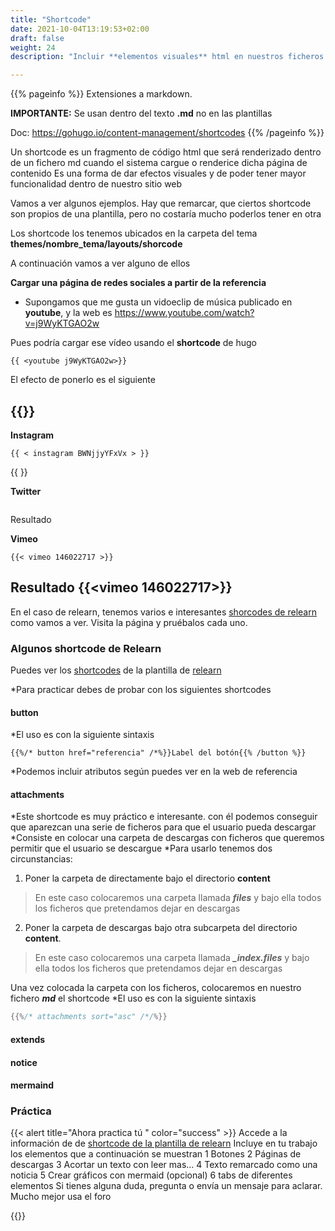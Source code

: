 ```yaml
---
title: "Shortcode"
date: 2021-10-04T13:19:53+02:00
draft: false
weight: 24
description: "Incluir **elementos visuales** html en nuestros ficheros **md**"

---
```



{{% pageinfo %}}
Extensiones a markdown. 

**IMPORTANTE:** Se usan dentro del texto **.md** no en las plantillas

Doc: https://gohugo.io/content-management/shortcodes
{{% /pageinfo %}}

Un shortcode es un fragmento  de código html que será renderizado dentro de un fichero md  cuando el sistema cargue o renderice dicha página de contenido
Es una forma de dar efectos visuales y de poder tener mayor funcionalidad dentro de nuestro sitio web

Vamos a ver algunos ejemplos. Hay que remarcar, que ciertos shortcode son propios de una plantilla, pero no costaría mucho poderlos tener en otra

Los shortcode los tenemos ubicados en la carpeta del tema **themes/nombre_tema/layouts/shorcode**

A continuación vamos a ver alguno de ellos

**Cargar una página de redes sociales a partir de la referencia**

* Supongamos que me gusta un vidoeclip de música publicado en **youtube**, y la web es https://www.youtube.com/watch?v=j9WyKTGAO2w

 Pues podría cargar ese vídeo usando el **shortcode** de hugo


```go-html-template
{{ <youtube j9WyKTGAO2w>}}
```
El efecto de ponerlo es el siguiente

{{<youtube j9WyKTGAO2w>}}
---
**Instagram**

```go-html-template
{{ < instagram BWNjjyYFxVx > }}
```
{{ <instagram BWNjjyYFxVx> }}

**Twitter**
```

```

Resultado



**Vimeo**
```go-html-template
{{< vimeo 146022717 >}}
```
Resultado
{{<vimeo 146022717>}}
---
En el caso de relearn, tenemos varios e interesantes [shorcodes de relearn](https://mcshelby.github.io/hugo-theme-relearn/shortcodes/)  como vamos a ver. Visita la página y pruébalos cada uno.
### Algunos shortcode de Relearn

Puedes ver los [shortcodes](https://mcshelby.github.io/hugo-theme-relearn/shortcodes/) de la plantilla de [relearn](https://mcshelby.github.io/hugo-theme-relearn/)

*Para practicar debes de probar con los siguientes shortcodes
#### button
*El uso es con la siguiente sintaxis
```shell
{{%/* button href="referencia" /*%}}Label del botón{{% /button %}}
```
*Podemos incluir  atributos según puedes ver en la web de referencia 

#### attachments
*Este shortcode es muy práctico e interesante. con él podemos conseguir que aparezcan una serie de ficheros para que el usuario pueda descargar
*Consiste en colocar una carpeta de descargas con ficheros que queremos permitir que el usuario se descargue
*Para usarlo tenemos dos circunstancias:
1. Poner la carpeta de directamente bajo el directorio **content**
> En este caso colocaremos una carpeta llamada *****files***** y bajo ella todos los ficheros que pretendamos dejar en descargas
2. Poner la carpeta de descargas bajo otra subcarpeta del directorio **content**.
> En este caso colocaremos una carpeta llamada *****_index.files***** y bajo ella todos los ficheros que pretendamos dejar en descargas

Una vez colocada la carpeta con los ficheros, colocaremos en nuestro fichero *****md***** el shortcode
*El uso es con la siguiente sintaxis

`````go
{{%/* attachments sort="asc" /*/%}}
`````


#### extends


#### notice

#### mermaind







### Práctica
{{< alert title="Ahora practica tú " color="success" >}}
Accede a la información de de [shortcode de la plantilla de relearn](https://mcshelby.github.io/hugo-theme-relearn/shortcodes/)
Incluye en tu trabajo los elementos que a continuación se muestran 
1 Botones
2 Páginas de descargas
3 Acortar un texto con leer mas...
4 Texto remarcado como una noticia
5 Crear gráficos con mermaid (opcional)
6 tabs de diferentes elementos
Si tienes alguna duda, pregunta o envía un mensaje para aclarar. Mucho mejor usa el foro

{{</alert>}}